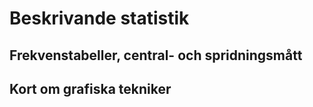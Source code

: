 # Beskrivande statistik

## Frekvenstabeller, central- och spridningsmått

## Kort om grafiska tekniker
